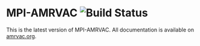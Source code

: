# MPI-AMRVAC ![Build Status](https://travis-ci.org/neutrinoceros/amrvac.svg?branch=master)

This is the latest version of MPI-AMRVAC. All documentation is available on [amrvac.org](http://amrvac.org/).
